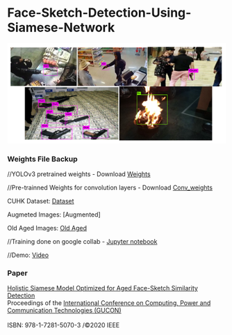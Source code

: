 # Face-Sketch-Detection-Using-Siamese-Network

![result](https://github.com/ParthMehta15/Fire-and-Gun-Anomaly-Detection/blob/main/images/fire_gun.jpg "Model Output")



### Weights File Backup

//YOLOv3 pretrained weights - Download [Weights](https://pjreddie.com/media/files/yolov3.weights) 

//Pre-trainned Weights for convolution layers - Download [Conv_weights](https://pjreddie.com/media/files/darknet53.conv.74)


CUHK Dataset: [Dataset](http://mmlab.ie.cuhk.edu.hk/archive/facesketch.html)

Augmeted Images: [Augmented]

Old Aged Images: [Old Aged](https://www.kaggle.com/ganeshshukla/oldimages)



//Training done on google collab - [Jupyter notebook](https://colab.research.google.com/drive/1rtBmGPgYQGwpAPkcqqgb_RE6fZj89ceb?usp=sharing)

//Demo: [Video](https://www.linkedin.com/posts/parthmehta15_deeplearning-neuralnetworks-ai-activity-6725707478996160512-ixJp)

### Paper
[Holistic Siamese Model Optimized for Aged Face-Sketch Similarity Detection](https://ieeexplore.ieee.org/document/9231260) <br>
Proceedings of the [International Conference on Computing, Power and Communication Technologies (GUCON)](https://ieeexplore.ieee.org/xpl/conhome/9230460/proceeding) <br>
<br>
ISBN: 978-1-7281-5070-3 /©2020 IEEE <br>



